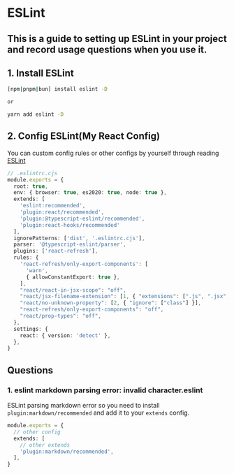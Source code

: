 # ESLint

## This is a guide to setting up ESLint in your project and record usage questions when you use it.

## 1. Install ESLint

```bash
[npm|pnpm|bun] install eslint -D

or

yarn add eslint -D
```

## 2. Config ESLint(My React Config)
You can custom config rules or other configs by yourself through reading [ESLint](https://eslint.org/)

```Typescript
// .eslintrc.cjs
module.exports = {
  root: true,
  env: { browser: true, es2020: true, node: true },
  extends: [
    'eslint:recommended',
    'plugin:react/recommended',
    'plugin:@typescript-eslint/recommended',
    'plugin:react-hooks/recommended'
  ],
  ignorePatterns: ['dist', '.eslintrc.cjs'],
  parser: '@typescript-eslint/parser',
  plugins: ['react-refresh'],
  rules: {
    'react-refresh/only-export-components': [
      'warn',
      { allowConstantExport: true },
    ],
    "react/react-in-jsx-scope": "off",
    "react/jsx-filename-extension": [1, { "extensions": [".js", ".jsx", ".ts", ".tsx"] }],
    "react/no-unknown-property": [2, { "ignore": ["class"] }],
    "react-refresh/only-export-components": "off",
    "react/prop-types": "off",
  },
  settings: {
    react: { version: 'detect' },
  },
}
```

## Questions

### 1. eslint markdown parsing error: invalid character.eslint
ESLint parsing markdown error so you need to install `plugin:markdown/recommended` and add it to your `extends` config.

```Typescript
module.exports = {
  // other config
  extends: [
    // other extends
    'plugin:markdown/recommended',
  ],
}
```
